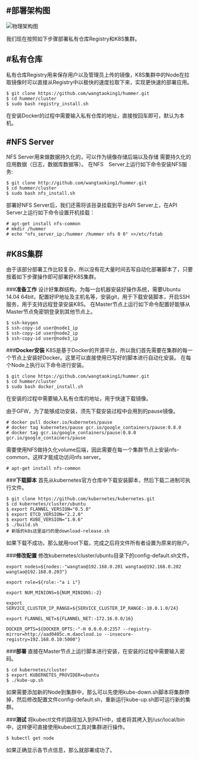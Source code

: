 #**部署架构图**
---
![物理架构图](http://img.blog.csdn.net/20151031165906356)

我们现在按照如下步骤部署私有仓库Registry和K8S集群。

#**私有仓库**
---
私有仓库Registry用来保存用户以及管理员上传的镜像，K8S集群中的Node在拉取镜像时可以直接从Registry中以极快的速度拉取下来，实现更快速的部署应用。

	$ git clone https://github.com/wangtaoking1/hummer.git
	$ cd hummer/cluster
	$ sudo bash registry_install.sh

在安装Docker的过程中需要输入私有仓库的地址，直接按回车即可，默认为本机。

#**NFS Server**
---
NFS Server用来做数据持久化的，可以作为镜像存储后端以及存储
需要持久化的应用数据（日志，数据库数据等）。
在NFS　Server上运行如下命令安装NFS服务:

	$ git clone http://github.com/wangtaoking1/hummer.git
	$ cd hummer/cluster
	$ sudo bash nfs_install.sh

部署好NFS Server后，我们还需将该目录挂载到平台API Server上，在API Server上运行如下命令设置开机挂载：

	# apt-get install nfs-common
	# mkdir /hummer
	# echo "nfs_server_ip:/hummer /hummer nfs 0 0" >>/etc/fstab

#**K8S集群**
---
由于该部分部署工作比较复杂，所以没有花大量时间去写自动化部署脚本了，只要按着如下步骤操作即可部署好K8S集群。

###**准备工作**
设计好集群结构，为每一台机器安装好操作系统，需要Ubuntu 14.04 64bit，配置好IP地址及主机名等，安装git，用于下载安装脚本，开启SSH服务，用于支持远程登录安装K8S。
在Master节点上运行如下命令配置好能够从Master节点免密钥登录到其他节点上。

	$ ssh-keygen
	$ ssh-copy-id user@node1_ip
	$ ssh-copy-id user@node2_ip
	$ ssh-copy-id user@node3_ip

###**Docker安装**
K8S是基于Docker的开源平台，所以我们首先需要在集群的每一个节点上安装好Docker。这里可以直接使用已写好的脚本进行自动化安装。
在每个Node上执行以下命令进行安装。

	$ git clone https://github.com/wangtaoking1/hummer.git
	$ cd hummer/cluster
	$ sudo bash docker_install.sh
在安装的过程中需要输入私有仓库的地址，用于快速下载镜像。

由于GFW，为了能够成功安装，须先下载安装过程中会用到的pause镜像。

	# docker pull docker.io/kubernetes/pause
	# docker tag kubernetes/pause gcr.io/google_containers/pause:0.8.0
	# docker tag gcr.io/google_containers/pause:0.8.0 gcr.io/google_containers/pause

需要使用NFS做持久化volume后端，因此需要在每一个集群节点上安装nfs-common，这样才能成功访问nfs server。

	# apt-get install nfs-common


###**下载脚本**
首先从kubernetes官方仓库中下载安装脚本，然后下载二进制可执行文件。

	$ git clone https://github.com/kubernetes/kubernetes.git
	$ cd kubernetes/cluster/ubuntu
	$ export FLANNEL_VERSION="0.5.0"
	$ export ETCD_VERSION="2.2.0"
	$ export KUBE_VERSION="1.0.6"
	$ ./build.sh
	# 新版的k8s这里运行的是download-release.sh

如果下载不成功，那么就用root下载，完成之后将文件所有者设置为原来的账户。

###**修改配置**
修改kubernetes/cluster/ubuntu目录下的config-default.sh文件。

	export nodes=${nodes:-"wangtao@192.168.0.201 wangtao@192.168.0.202 wangtao@192.168.0.203"}

	export role=${role:-"a i i"}

	export NUM_MINIONS=${NUM_MINIONS:-2}

	export SERVICE_CLUSTER_IP_RANGE=${SERVICE_CLUSTER_IP_RANGE:-10.0.1.0/24}

	export FLANNEL_NET=${FLANNEL_NET:-172.16.0.0/16}

	DOCKER_OPTS=${DOCKER_OPTS:-"-H 0.0.0.0:2357 --registry-mirror=http://aad0405c.m.daocloud.io --insecure-registry=192.168.0.10:5000"}

###**部署**
直接在Master节点上运行脚本进行安装，在安装的过程中需要输入密码。

	$ cd kubernetes/cluster
	$ export KUBERNETES_PROVIDER=ubuntu
	$ ./kube-up.sh

如果需要添加新的Node到集群中，那么可以先使用kube-down.sh脚本将集群停掉，然后修改配置文件config-default.sh，重新运行kube-up.sh即可运行新的集群。

###**测试**
将kubectl文件的路径加入到PATH中，或者将其拷入到/usr/local/bin中，这样便可直接使用kubectl工具对集群进行操作。

	$ kubectl get node
如果正确显示各节点信息，那么就部署成功了。



